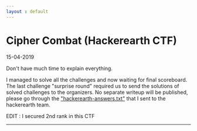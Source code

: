 ```yaml
---
layout : default
---
```


# Cipher Combat (Hackerearth CTF)
15-04-2019

Don't have much time to explain everything.

I managed to solve all the challenges and now waiting for final scoreboard. The last challenge "surprise round" required us to send the 
solutions of solved challenges to the organizers. No separate writeup will be published, please go through the ["hackerearth-answers.txt"](https://raw.githubusercontent.com/r0hanSH/r0hanSH.github.io/master/hackerearth-answers.txt) 
that I sent to the hackerearth team.

EDIT : I secured 2nd rank in this CTF

---
